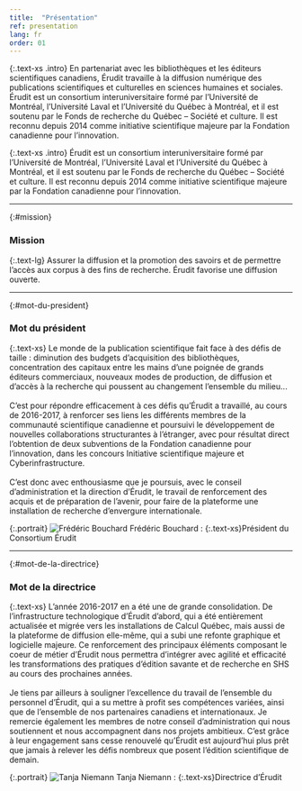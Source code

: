 ```yaml
---
title:  "Présentation"
ref: presentation
lang: fr
order: 01
---
```

{:.text-xs .intro}
En partenariat avec les bibliothèques et les éditeurs scientifiques canadiens, Érudit travaille à la diffusion numérique des publications scientifiques et culturelles en sciences humaines et sociales. Érudit est un consortium interuniversitaire formé par l’Université de Montréal, l’Université Laval et l’Université du Québec à Montréal, et il est soutenu par le Fonds de recherche du Québec – Société et culture. Il est reconnu depuis 2014 comme initiative scientifique majeure par la Fondation canadienne pour l’innovation.

{:.text-xs .intro}
Érudit est un consortium interuniversitaire formé par l’Université de Montréal, l’Université Laval et l’Université du Québec à Montréal, et il est soutenu par le Fonds de recherche du Québec – Société et culture. Il est reconnu depuis 2014 comme initiative scientifique majeure par la Fondation canadienne pour l’innovation.

---

{:#mission}
### Mission

{:.text-lg}
Assurer la diffusion et la promotion des savoirs et de permettre l’accès aux corpus à des fins de recherche. Érudit favorise une diffusion ouverte.

---

{:#mot-du-president}
### Mot du président

{:.text-xs}
Le monde de la publication scientifique fait face à des défis de taille : diminution des budgets d’acquisition des bibliothèques, concentration des capitaux entre les mains d’une poignée de grands éditeurs commerciaux, nouveaux modes de production, de diffusion et d’accès à la recherche qui poussent au changement l’ensemble du milieu...
<br><br>
C’est pour répondre efficacement à ces défis qu’Érudit a travaillé, au cours de 2016-2017, à renforcer ses liens les différents membres de la communauté scientifique canadienne et poursuivi le développement de nouvelles collaborations structurantes à l’étranger, avec pour résultat direct l’obtention de deux subventions de la Fondation canadienne pour l’innovation, dans les concours Initiative scientifique majeure et Cyberinfrastructure. 
<br><br>
C’est donc avec enthousiasme que je poursuis, avec le conseil d’administration et la direction d’Érudit, le travail de renforcement des acquis et de préparation de l’avenir, pour faire de la plateforme une installation de recherche d’envergure internationale. 

{:.portrait}
![Frédéric Bouchard](https://www.erudit.org/rapport/2016/img/bouchardf.png)
Frédéric Bouchard
: {:.text-xs}Président du Consortium Érudit

---

{:#mot-de-la-directrice}
### Mot de la directrice

{:.text-xs}
L’année 2016-2017 en a été une de grande consolidation. De l’infrastructure technologique d’Érudit d’abord, qui a été entièrement actualisée et migrée vers les installations de Calcul Québec, mais aussi de la plateforme de diffusion elle-même, qui a subi une refonte graphique et logicielle majeure. Ce renforcement des principaux éléments composant le coeur de métier d’Érudit nous permettra d’intégrer avec agilité et efficacité les transformations des pratiques d’édition savante et de recherche en SHS au cours des prochaines années. 
<br><br>
Je tiens par ailleurs à souligner l’excellence du travail de l’ensemble du personnel d’Érudit, qui a su mettre à profit ses compétences variées, ainsi que de l’ensemble de nos partenaires canadiens et internationaux. Je remercie également les membres de notre conseil d’administration qui nous soutiennent et nous accompagnent dans nos projets ambitieux. C’est grâce à leur engagement sans cesse renouvelé qu’Érudit est aujourd’hui plus prêt que jamais à relever les défis nombreux que posent l’édition scientifique de demain. 

{:.portrait}
![Tanja Niemann](https://www.erudit.org/rapport/2016/img/niemannt.png)
Tanja Niemann
: {:.text-xs}Directrice d’Érudit
